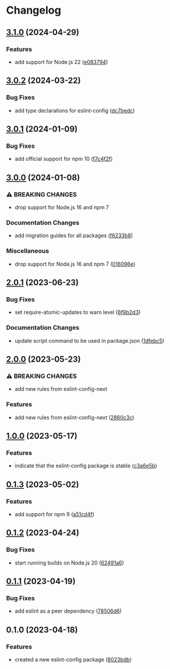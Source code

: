 # Changelog

## [3.1.0](https://github.com/Financial-Times/dotcom-reliability-kit/compare/eslint-config-v3.0.2...eslint-config-v3.1.0) (2024-04-29)


### Features

* add support for Node.js 22 ([e083794](https://github.com/Financial-Times/dotcom-reliability-kit/commit/e083794c2b4901a055de9fce483bcbab03b8e522))

## [3.0.2](https://github.com/Financial-Times/dotcom-reliability-kit/compare/eslint-config-v3.0.1...eslint-config-v3.0.2) (2024-03-22)


### Bug Fixes

* add type declarations for eslint-config ([dc7bedc](https://github.com/Financial-Times/dotcom-reliability-kit/commit/dc7bedca4a17d444d59363fdf8b813e1320b78e4))

## [3.0.1](https://github.com/Financial-Times/dotcom-reliability-kit/compare/eslint-config-v3.0.0...eslint-config-v3.0.1) (2024-01-09)


### Bug Fixes

* add official support for npm 10 ([f7c4f2f](https://github.com/Financial-Times/dotcom-reliability-kit/commit/f7c4f2f4c9358389be7bbcbd3609081eec2246b5))

## [3.0.0](https://github.com/Financial-Times/dotcom-reliability-kit/compare/eslint-config-v2.0.1...eslint-config-v3.0.0) (2024-01-08)


### ⚠ BREAKING CHANGES

* drop support for Node.js 16 and npm 7

### Documentation Changes

* add migration guides for all packages ([f6233b8](https://github.com/Financial-Times/dotcom-reliability-kit/commit/f6233b8ac802a32cad321e43b63420fe6fd979c0))


### Miscellaneous

* drop support for Node.js 16 and npm 7 ([016096e](https://github.com/Financial-Times/dotcom-reliability-kit/commit/016096eab022fa426159ec649a4e32c24eedd568))

## [2.0.1](https://github.com/Financial-Times/dotcom-reliability-kit/compare/eslint-config-v2.0.0...eslint-config-v2.0.1) (2023-06-23)


### Bug Fixes

* set require-atomic-updates to warn level ([6f9b2d3](https://github.com/Financial-Times/dotcom-reliability-kit/commit/6f9b2d3bd27c7e9ef941fa9707d2d9436e7634b6))


### Documentation Changes

* update script command to be used in package.json ([1dfebc5](https://github.com/Financial-Times/dotcom-reliability-kit/commit/1dfebc5150bb003a0f1255d187e2ffc58687be9f))

## [2.0.0](https://github.com/Financial-Times/dotcom-reliability-kit/compare/eslint-config-v1.0.0...eslint-config-v2.0.0) (2023-05-23)


### ⚠ BREAKING CHANGES

* add new rules from eslint-config-next

### Features

* add new rules from eslint-config-next ([2860c3c](https://github.com/Financial-Times/dotcom-reliability-kit/commit/2860c3cb82cdeef1bfe09f48389696e8a6f6afbc))

## [1.0.0](https://github.com/Financial-Times/dotcom-reliability-kit/compare/eslint-config-v0.1.3...eslint-config-v1.0.0) (2023-05-17)


### Features

* indicate that the eslint-config package is stable ([c3a6e5b](https://github.com/Financial-Times/dotcom-reliability-kit/commit/c3a6e5b1450fbfaba321a20deb435abce6366b6d))

## [0.1.3](https://github.com/Financial-Times/dotcom-reliability-kit/compare/eslint-config-v0.1.2...eslint-config-v0.1.3) (2023-05-02)


### Features

* add support for npm 9 ([a51cd4f](https://github.com/Financial-Times/dotcom-reliability-kit/commit/a51cd4fa717c4ec8b5057be694dc99d5459df7db))

## [0.1.2](https://github.com/Financial-Times/dotcom-reliability-kit/compare/eslint-config-v0.1.1...eslint-config-v0.1.2) (2023-04-24)


### Bug Fixes

* start running builds on Node.js 20 ([62491a6](https://github.com/Financial-Times/dotcom-reliability-kit/commit/62491a60b07dfd044a90bb4adeece33c6be00c20))

## [0.1.1](https://github.com/Financial-Times/dotcom-reliability-kit/compare/eslint-config-v0.1.0...eslint-config-v0.1.1) (2023-04-19)


### Bug Fixes

* add eslint as a peer dependency ([78506d6](https://github.com/Financial-Times/dotcom-reliability-kit/commit/78506d6443c1def808dd8ca905efcc37eef65345))

## 0.1.0 (2023-04-18)


### Features

* created a new eslint-config package ([8023bdb](https://github.com/Financial-Times/dotcom-reliability-kit/commit/8023bdbd18dd929cccb6fc109269707e64f95c54))
